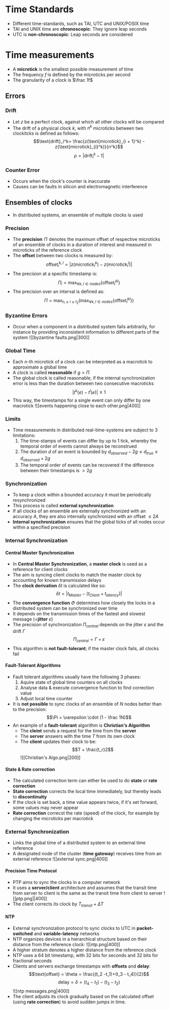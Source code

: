 # Time Standards
- Different time-standards, such as TAI, UTC and UNIX/POSIX time
- TAI and UNIX time are **chronoscopic**: They ignore leap seconds
- UTC is **non-chronoscopic**: Leap seconds are considered
# Time measurements
- A **microtick** is the smallest possible measurement of time
- The frequency $f$ is defined by the microticks per second
- The granularity of a clock is $\frac 1f$
## Errors
### Drift
- Let $z$ be a perfect clock, against which all other clocks will be compared
- The drift of a physical clock $k$, with $n^k$ microticks between two clockitcks is defined as follows:
$$\text{drift}_i^k= \frac{z(\text{microtick}_{i + 1}^k) - z(\text{microtick}_{i}^k)}{n^k}$$
$$\rho = |\text{drift}_i^k -1|$$
### Counter Error
- Occurs when the clock's counter is inaccurate
- Causes can be faults in silicon and electromagnetic interference
## Ensembles of clocks
- In distributed systems, an ensemble of multiple clocks is used
### Precision
- The **precision**  $\Pi$  denotes the maximum offset of respective microticks of an ensemble of clocks in a duration of interest and measured in microticks of the reference clock
- The **offset** between two clocks is measured by: 
$$\text{offset}_{i}^{k,l}= |z(\text{microtick}_i^k) - z(\text{microtick}_i^l)|$$
- The precision at a specific timestamp is:
$$\Pi _i = \max_{\forall k,l\in nodes}\{\text{offset}_i^{kl}\}$$
- The precision over an interval is defined as:
$$\Pi = \max_{t_1 \le i \le t_2}\left(\max_{\forall k, l \in nodes}\{\text{offset}_i^{kl}\}\right)$$

### Byzantine Errors
- Occur when a component in a distributed system fails arbitrarily, for instance by providing inconsistent information to different parts of the system
![[byzantine faults.png|300]]
### Global Time
- Each $n$-th microtick of a clock can be interpreted as a macrotick to approximate a global time
- A clock is called **reasonable** if $g>\Pi$ 
- The global clock is called reasonable, if the internal synchronization error is less than the duration between two consecutive macroticks
$$|t^k(e) - t^l(e)| \le 1$$
- This way, the timestamps for a single event can only differ by one macrotick
![[events happening close to each other.png|400]]
### Limits
- Time measurements in distributed real-time-systems are subject to 3 limitations: 
	1. The time-stamps of events can differ by up to $1$ tick, whereby the temporal order of events cannot always be reconstrued
	2. The duration $d$ of an event is bounded by $d_{observed}-2g \le d_{true} \le d_{observed} + 2g$
	3. The temporal order of events can be recovered if the difference between their timestamps is $>2g$
### Synchronization
- To keep a clock within a bounded accuracy it must be periodically resynchronized
- This process is called **external synchronization**
- If all clocks of an ensemble are externally synchronized with an accuracy $A$, they are also internally synchronized with an offset $\le 2A$
- **Internal synchronization** ensures that the global ticks of all nodes occur within a specified precision
### Internal Synchronization
####  Central Master Synchronization
- In **Central Master Synchronization**, a **master clock** is used as a reference for client clocks
- The aim is syncing client clocks to match the master clock by accounting for known transmission delays
- The **clock derivation** $\delta t$ is calculated like so: 
$$\delta t=|t_{Master}-(t_{Client} + t_{latency})|$$
- The **convergence function** $\Phi$ determines how closely the locks in a distributed system can be synchronized over time 
- It depends on the transmission times of the fastest and slowest message (=**jitter** $\varepsilon$)
- The precision of synchronization $\Pi_{central}$ depends on the jitter $\varepsilon$ and the drift $\Gamma$
$$\Pi_{central } = \Gamma + \varepsilon$$
- This algorithm is **not fault-tolerant**; if the master clock fails, all clocks fail
#### Fault-Tolerant Algorithms
- Fault tolerant algorithms usually have the following 3 phases: 
	1. Aquire state of global time counters on all clocks
	2. Analyse data & execute convergence function to find correction value
	3. Adjust local time counter
- It is **not possible** to sync clocks of an ensemble of $N$ nodes better than to the precision: $$\Pi = \varepsilon \cdot (1 - \frac 1N)$$
- An example of a **fault-tolerant** algorithm is **Christian's Algorithm**
	- The **cleint** sends a request for the time from the **server**
	- The **server** answers with the time $T$ from its own clock
	- The **client** updates their clock to be: $$T + \frac{t_r}2$$
	![[Christian's Algo.png|200]]
#### State & Rate correction
- The calculated correction term can either be used to do **state** or **rate correction**
- **State correction** corrects the local time immediately, but thereby leads to **discontinuity**
- If the clock is set back, a time value appears twice, if it's set forward, some values may never appear
- **Rate correction** correcst the rate (speed) of the clock, for example by changing the microticks per macrotick
### External Synchronization
- Links the global time of a distributed system to an external time reference
- A designated node of the cluster (**time gateway**) receives time from an external reference
![[external sync.png|400]]
#### Precision Time Protocol
- PTP aims to sync the clocks in a computer network
- It uses a **server/client** architecture and assumes that the transit time from server to client is the same as the transit time from client to server
![[ptp.png||400]]
- The client corrects its clock by $T_{transit} + \Delta T$
#### NTP
- External synchronization protocol to sync clocks to UTC in **packet-switched** and **variable-latency** networks 
- NTP organizes devices in a hierarchical structure based on their distance from the reference clock:
![[ntp.png|400]]
- A higher stratum denotes a higher distance from the reference clock
- NTP uses a $64$ bit timestamp, with $32$ bits for seconds and $32$ bits for fractional seconds
- Clients and servers exchange timestamps with **offsets** and **delay**: 
$$\text{offset} = \theta = \frac{(t_2 -t_1)+(t_3 - t_4)}{2}$$
$$\text{delay} = \delta = (t_4 - t_1)- (t_3 - t_2) $$
![[ntp messages.png|400]]
- The client adjusts its clock gradually based on the calculated offset (using **rate correction**) to avoid sudden jumps in time.
